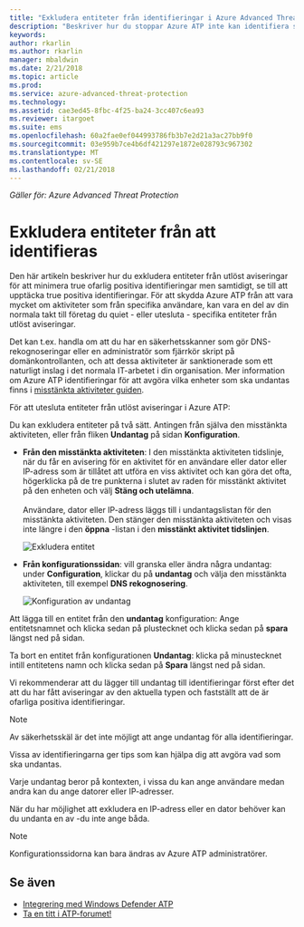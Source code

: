 ```yaml
---
title: "Exkludera entiteter från identifieringar i Azure Advanced Threat Protection | Microsoft Docs"
description: "Beskriver hur du stoppar Azure ATP inte kan identifiera specifika enheten aktiviteter som misstänkt"
keywords: 
author: rkarlin
ms.author: rkarlin
manager: mbaldwin
ms.date: 2/21/2018
ms.topic: article
ms.prod: 
ms.service: azure-advanced-threat-protection
ms.technology: 
ms.assetid: cae3ed45-8fbc-4f25-ba24-3cc407c6ea93
ms.reviewer: itargoet
ms.suite: ems
ms.openlocfilehash: 60a2fae0ef044993786fb3b7e2d21a3ac27bb9f0
ms.sourcegitcommit: 03e959b7ce4b6df421297e1872e028793c967302
ms.translationtype: MT
ms.contentlocale: sv-SE
ms.lasthandoff: 02/21/2018
---
```

*Gäller för: Azure Advanced Threat Protection*



# <a name="excluding-entities-from-detections"></a>Exkludera entiteter från att identifieras
Den här artikeln beskriver hur du exkludera entiteter från utlöst aviseringar för att minimera true ofarlig positiva identifieringar men samtidigt, se till att upptäcka true positiva identifieringar. För att skydda Azure ATP från att vara mycket om aktiviteter som från specifika användare, kan vara en del av din normala takt till företag du quiet - eller utesluta - specifika entiteter från utlöst aviseringar.

Det kan t.ex. handla om att du har en säkerhetsskanner som gör DNS-rekognoseringar eller en administratör som fjärrkör skript på domänkontrollanten, och att dessa aktiviteter är sanktionerade som ett naturligt inslag i det normala IT-arbetet i din organisation. Mer information om Azure ATP identifieringar för att avgöra vilka enheter som ska undantas finns i [misstänkta aktiviteter guiden](suspicious-activity-guide.md).

För att utesluta entiteter från utlöst aviseringar i Azure ATP:

Du kan exkludera entiteter på två sätt. Antingen från själva den misstänkta aktiviteten, eller från fliken **Undantag** på sidan **Konfiguration**.

- **Från den misstänkta aktiviteten**: I den misstänkta aktiviteten tidslinje, när du får en avisering för en aktivitet för en användare eller dator eller IP-adress som är tillåtet att utföra en viss aktivitet och kan göra det ofta, högerklicka på de tre punkterna i slutet av raden för misstänkt aktivitet på den enheten och välj **Stäng och utelämna**. <br></br>Användare, dator eller IP-adress läggs till i undantagslistan för den misstänkta aktiviteten. Den stänger den misstänkta aktiviteten och visas inte längre i den **öppna** -listan i den **misstänkt aktivitet tidslinjen**.

    ![Exkludera entitet](./media/exclude-in-sa.png)

- **Från konfigurationssidan**: vill granska eller ändra några undantag: under **Configuration**, klickar du på **undantag** och välja den misstänkta aktiviteten, till exempel **DNS rekognosering**.

    ![Konfiguration av undantag](./media/exclusions.png)

Att lägga till en entitet från den **undantag** konfiguration: Ange entitetsnamnet och klicka sedan på plustecknet och klicka sedan på **spara** längst ned på sidan.

Ta bort en entitet från konfigurationen **Undantag**: klicka på minustecknet intill entitetens namn och klicka sedan på **Spara** längst ned på sidan.

Vi rekommenderar att du lägger till undantag till identifieringar först efter det att du har fått aviseringar av den aktuella typen och fastställt att de är ofarliga positiva identifieringar. 

> [!NOTE]
> Av säkerhetsskäl är det inte möjligt att ange undantag för alla identifieringar. 

Vissa av identifieringarna ger tips som kan hjälpa dig att avgöra vad som ska undantas. 

Varje undantag beror på kontexten, i vissa du kan ange användare medan andra kan du ange datorer eller IP-adresser. 

När du har möjlighet att exkludera en IP-adress eller en dator behöver kan du undanta en av -du inte ange båda.

> [!NOTE]
> Konfigurationssidorna kan bara ändras av Azure ATP administratörer.


## <a name="see-also"></a>Se även

- [Integrering med Windows Defender ATP](integrate-wd-atp.md)
- [Ta en titt i ATP-forumet!](https://aka.ms/azureatpcommunity)